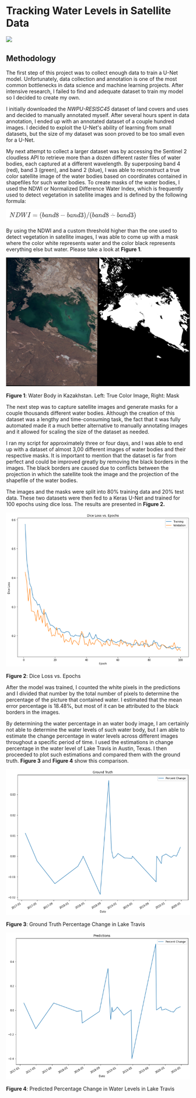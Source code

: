 # Tracking Water Levels in Satellite Data

![](https://github.com/fescobar96/Tracking-Water-Levels-in-Satellite-Data/blob/master/Satellite%20Images/1.gif?raw=true)



## Methodology

The first step of this project was to collect enough data to train a U-Net model. Unfortunately, data collection and annotation is one of the most common bottlenecks in data science and machine learning projects. After intensive research, I failed to find and adequate dataset to train my model so I decided to create my own.

I initially downloaded the *NWPU-RESISC45* dataset of land covers and uses and decided to manually annotated myself. After several hours spent in data annotation, I ended up with an annotated dataset of a couple hundred images. I decided to exploit the U-Net's ability of learning from small datasets, but the size of my dataset was soon proved to be too small even for a U-Net.

My next attempt to collect a larger dataset was by accessing the Sentinel 2 cloudless API to retrieve more than a dozen different raster files of water bodies, each captured at a different wavelength. By superposing band 4 (red), band 3 (green), and band 2 (blue), I was able to reconstruct a true color satellite image of the water bodies based on coordinates contained in shapefiles for such water bodies. To create masks of the water bodies, I used the NDWI or Normalized Difference Water Index, which is frequently used to detect vegetation in satellite images and is defined by the following formula:



![](https://github.com/fescobar96/Tracking-Water-Levels-in-Satellite-Data/blob/master/Satellite%20Images/2.png?raw=true)



By using the NDWI and a custom threshold higher than the one used to detect vegetation in satellite images, I was able to come up with a mask where the color white represents water and the color black represents everything else but water. Please take a look at **Figure 1**.



![](https://github.com/fescobar96/Tracking-Water-Levels-in-Satellite-Data/blob/master/Satellite%20Images/3.png?raw=true)

**Figure 1**: Water Body in Kazakhstan. Left: True Color Image, Right: Mask

The next step was to capture satellite images and generate masks for a couple thousands different water bodies. Although the creation of this dataset was a lengthy and time-consuming task, the fact that it was fully automated made it a much better alternative to manually annotating images and it allowed for scaling the size of the dataset as needed.

I ran my script for approximately three or four days, and I was able to end up with a dataset of almost 3,00 different images of water bodies and their respective masks. It is important to mention that the dataset is far from perfect and could be improved greatly by removing the black borders in the images. The black borders are caused due to conflicts between the projection in which the satellite took the image and the projection of the shapefile of the water bodies. 

The images and the masks were split into 80% training data and 20% test data. These two datasets were then fed to a Keras U-Net  and trained for 100 epochs using dice loss. The results are presented in **Figure 2.**



![](https://github.com/fescobar96/Tracking-Water-Levels-in-Satellite-Data/blob/master/Satellite%20Images/4.png?raw=true)

**Figure 2**: Dice Loss vs. Epochs



After the model was trained, I counted the white pixels in the predictions and I divided that number by the total number of pixels to determine the percentage of the picture that contained water. I estimated that the mean error percentage is 18.48%, but most of it can be attributed to the black borders in the images.

By determining the water percentage in an water body image, I am certainly not able to determine the water levels of such water body, but I am able to estimate the change percentage in water levels across different images throughout a specific period of time. I used the estimations in change percentage in the water level of Lake Travis in Austin, Texas. I then proceeded to plot such estimations and compared them with the ground truth. **Figure 3** and **Figure 4** show this comparison.

![](https://github.com/fescobar96/Tracking-Water-Levels-in-Satellite-Data/blob/master/Satellite%20Images/5.png?raw=true)

**Figure 3**: Ground Truth Percentage Change in Lake Travis



![](https://github.com/fescobar96/Tracking-Water-Levels-in-Satellite-Data/blob/master/Satellite%20Images/6.png?raw=true)

**Figure 4**: Predicted Percentage Change in Water Levels in Lake Travis
